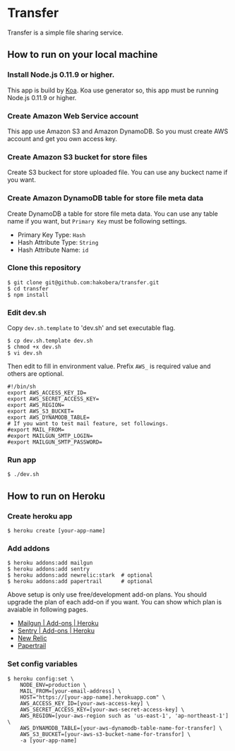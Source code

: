 # Transfer

Transfer is a simple file sharing service.

## How to run on your local machine

### Install Node.js 0.11.9 or higher.

This app is build by [Koa](https://github.com/koajs/koa).
Koa use generator so, this app must be running Node.js 0.11.9 or higher.

### Create Amazon Web Service account

This app use Amazon S3 and Amazon DynamoDB.
So you must create AWS account and get you own access key.

### Create Amazon S3 bucket for store files

Create S3 buckect for store uploaded file.
You can use any buckect name if you want.

### Create Amazon DynamoDB table for store file meta data

Create DynamoDB a table for store file meta data.
You can use any table name if you want, but `Primary Key` must be following settings.

- Primary Key Type: `Hash`
- Hash Attribute Type: `String`
- Hash Attribute Name: `id`

### Clone this repository

```
$ git clone git@github.com:hakobera/transfer.git
$ cd transfer
$ npm install
```

### Edit dev.sh

Copy `dev.sh.template` to 'dev.sh' and set executable flag.

```
$ cp dev.sh.template dev.sh
$ chmod +x dev.sh
$ vi dev.sh
```

Then edit to fill in environment value.
Prefix `AWS_` is required value and others are optional.

```
#!/bin/sh
export AWS_ACCESS_KEY_ID=
export AWS_SECRET_ACCESS_KEY=
export AWS_REGION=
export AWS_S3_BUCKET=
export AWS_DYNAMODB_TABLE=
# If you want to test mail feature, set followings.
#export MAIL_FROM=
#export MAILGUN_SMTP_LOGIN=
#export MAILGUN_SMTP_PASSWORD=
```

### Run app

```
$ ./dev.sh
```

## How to run on Heroku

### Create heroku app

```
$ heroku create [your-app-name]
```

### Add addons

```
$ heroku addons:add mailgun
$ heroku addons:add sentry
$ heroku addons:add newrelic:stark  # optional
$ heroku addons:add papertrail      # optional
```

Above setup is only use free/development add-on plans.
You should upgrade the plan of each add-on if you want.
You can show which plan is avaiable in following pages.

- [Mailgun | Add-ons | Heroku](https://addons.heroku.com/mailgun)
- [Sentry | Add-ons | Heroku](https://addons.heroku.com/sentry)
- [New Relic](https://addons.heroku.com/newrelic)
- [Papertrail](https://addons.heroku.com/papertrail)

### Set config variables

```
$ heroku config:set \
    NODE_ENV=production \
    MAIL_FROM=[your-email-address] \
    HOST="https://[your-app-name].herokuapp.com" \
    AWS_ACCESS_KEY_ID=[your-aws-access-key] \
    AWS_SECRET_ACCESS_KEY=[your-aws-secret-access-key] \
    AWS_REGION=[your-aws-region such as 'us-east-1', 'ap-northeast-1'] \
    AWS_DYNAMODB_TABLE=[your-aws-dynamodb-table-name-for-transfer] \
    AWS_S3_BUCKET=[your-aws-s3-bucket-name-for-transfor] \
    -a [your-app-name]
```
